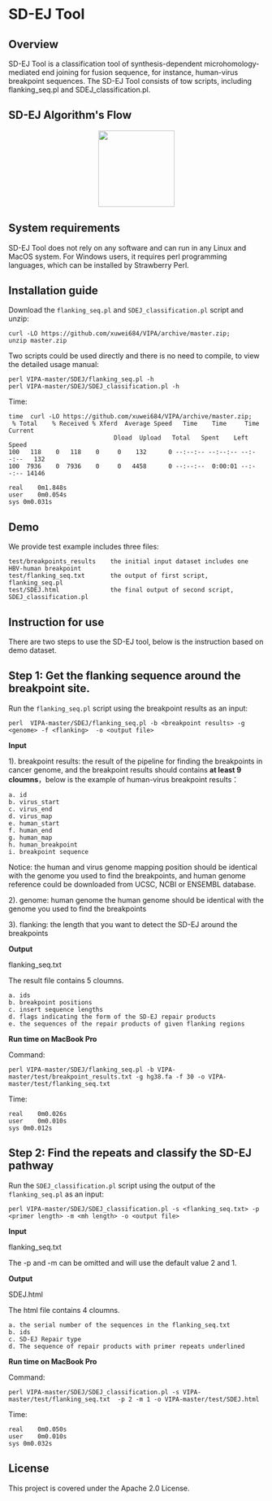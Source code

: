 SD-EJ Tool
=====================



Overview
-----------

SD-EJ Tool is a classification tool of synthesis-dependent microhomology-mediated end joining for fusion sequence, for instance, human-virus breakpoint sequences. 
The SD-EJ Tool consists of tow scripts, including flanking_seq.pl and SDEJ_classification.pl.



SD-EJ Algorithm's Flow
-----------

<div align=center><img width="150" height="150" src="https://github.com/xuwei684/VIPA/blob/master/flow.png"/></div>



System requirements
-----------

SD-EJ Tool does not rely on any software and can run in any Linux and MacOS system. For Windows users, it requires perl programming languages, which can be installed by Strawberry Perl.



Installation guide
-----------

Download the `flanking_seq.pl` and `SDEJ_classification.pl` script and unzip:

    curl -LO https://github.com/xuwei684/VIPA/archive/master.zip; 
    unzip master.zip
    
Two scripts could be used directly and there is no need to compile, to view the detailed usage manual:

    perl VIPA-master/SDEJ/flanking_seq.pl -h
    perl VIPA-master/SDEJ/SDEJ_classification.pl -h

Time:

    time  curl -LO https://github.com/xuwei684/VIPA/archive/master.zip;
     % Total    % Received % Xferd  Average Speed   Time    Time     Time  Current
                                 Dload  Upload   Total   Spent    Left  Speed
    100   118    0   118    0     0    132      0 --:--:-- --:--:-- --:--:--   132
    100  7936    0  7936    0     0   4458      0 --:--:--  0:00:01 --:--:-- 14146

    real	0m1.848s
    user	0m0.054s
    sys	0m0.031s



Demo
-----------

We provide test example includes three files:

    test/breakpoints_results    the initial input dataset includes one HBV-human breakpoint
    test/flanking_seq.txt       the output of first script, flanking_seq.pl
    test/SDEJ.html              the final output of second script, SDEJ_classification.pl 




Instruction for use
-----------

There are two steps to use the SD-EJ tool, below is the instruction based on demo dataset.

Step 1: Get the flanking sequence around the breakpoint site.
--------------------------------------------------------

Run the `flanking_seq.pl` script using the breakpoint results as an input:

    perl  VIPA-master/SDEJ/flanking_seq.pl -b <breakpoint results> -g <genome> -f <flanking>  -o <output file>

**Input**

1). breakpoint results: the result of the pipeline for finding the breakpoints in cancer genome, and the breakpoint results should contains **at least 9 cloumns**，below is the example of human-virus breakpoint results：
                                            
    a. id
    b. virus_start 
    c. virus_end    
    d. virus_map   
    e. human_start  
    f. human_end    
    g. human_map    
    h. human_breakpoint
    i. breakpoint sequence

Notice: the human and virus genome mapping position should be identical with the genome you used to find the breakpoints, and human genome reference could be downloaded from UCSC, NCBI or ENSEMBL database.

2). genome: human genome
    the human genome should be identical with the genome you used to find the breakpoints

3). flanking: the length that you want to detect the SD-EJ around the breakpoints


**Output**

flanking_seq.txt

The result file contains 5 cloumns.

    a. ids
    b. breakpoint positions
    c. insert sequence lengths
    d. flags indicating the form of the SD-EJ repair products
    e. the sequences of the repair products of given flanking regions

**Run time on MacBook Pro**

Command:

    perl VIPA-master/SDEJ/flanking_seq.pl -b VIPA-master/test/breakpoint_results.txt -g hg38.fa -f 30 -o VIPA-master/test/flanking_seq.txt

Time:

    real	0m0.026s
    user	0m0.010s
    sys	0m0.012s


Step 2: Find the repeats and classify the SD-EJ pathway
---------------------------------------------------------------

Run the `SDEJ_classification.pl` script using the output of the `flanking_seq.pl` as an input:

    perl VIPA-master/SDEJ/SDEJ_classification.pl -s <flanking_seq.txt> -p <primer length> -m <mh length> -o <output file>

**Input**

flanking_seq.txt

The -p and -m can be omitted and will use the default value 2 and 1.

**Output**

SDEJ.html

The html file contains 4 cloumns.

    a. the serial number of the sequences in the flanking_seq.txt
    b. ids
    c. SD-EJ Repair type
    d. The sequence of repair products with primer repeats underlined

**Run time on MacBook Pro**

Command:

    perl VIPA-master/SDEJ/SDEJ_classification.pl -s VIPA-master/test/flanking_seq.txt  -p 2 -m 1 -o VIPA-master/test/SDEJ.html

Time:

    real	0m0.050s
    user	0m0.010s
    sys	0m0.032s
    

License
-----------

This project is covered under the Apache 2.0 License.
